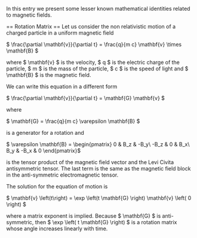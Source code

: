 In this entry we present some lesser known mathematical identities related to magnetic fields.

== Rotation Matrix ==
Let us consider the non relativistic motion of a charged particle in a uniform magnetic field

$ \frac{\partial \mathbf{v}}{\partial t} = \frac{q}{m c} \mathbf{v} \times \mathbf{B} $

where $ \mathbf{v} $ is the velocity, $ q $ is the electric charge of the particle, $ m $ is the mass of the particle, $ c $ is the speed of light and $ \mathbf{B} $ is the magnetic field.

We can write this equation in a different form

$ \frac{\partial \mathbf{v}}{\partial t} = \mathbf{G} \mathbf{v} $

where

$ \mathbf{G} = \frac{q}{m c} \varepsilon \mathbf{B} $

is a generator for a rotation and 

$ \varepsilon \mathbf{B} = \begin{pmatrix} 0 & B_z & -B_y\\ -B_z & 0 & B_x\\ B_y & -B_x & 0 \end{pmatrix}$

is the tensor product of the magnetic field vector and the Levi Civita antisymmetric tensor. The last term is the same as the magnetic field block in the anti-symmetric electromagnetic tensor.

The solution for the equation of motion is

$ \mathbf{v} \left(t\right) = \exp \left(t \mathbf{G} \right) \mathbf{v} \left( 0 \right) $

where a matrix exponent is implied. Because $ \mathbf{G} $ is anti-symmetric, then $ \exp \left( t \mathbf{G} \right) $ is a rotation matrix whose angle increases linearly with time.